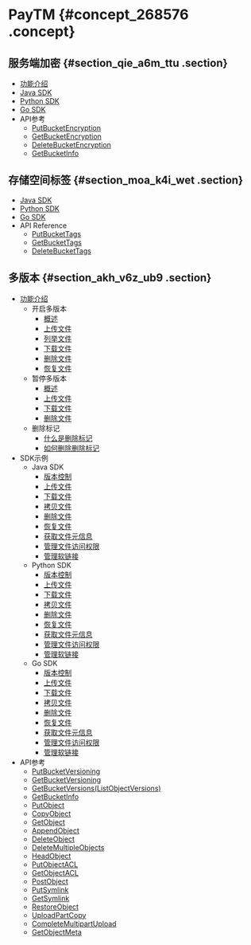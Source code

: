# PayTM {#concept_268576 .concept}

## 服务端加密 {#section_qie_a6m_ttu .section}

-   [功能介绍](https://www.alibabacloud.com/help/zh/doc-detail/119320.html)
-   [Java SDK](https://www.alibabacloud.com/help/zh/doc-detail/119227.html)
-   [Python SDK](https://www.alibabacloud.com/help/zh/doc-detail/119225.html)
-   [Go SDK](https://www.alibabacloud.com/help/zh/doc-detail/119226.html)
-   API参考
    -   [PutBucketEncryption](https://www.alibabacloud.com/help/zh/doc-detail/119236.html)
    -   [GetBucketEncryption](https://www.alibabacloud.com/help/zh/doc-detail/119237.html)
    -   [DeleteBucketEncryption](https://www.alibabacloud.com/help/zh/doc-detail/119238.html)
    -   [GetBucketInfo](https://www.alibabacloud.com/help/zh/doc-detail/119249.html)

## 存储空间标签 {#section_moa_k4i_wet .section}

-   [Java SDK](https://www.alibabacloud.com/help/zh/doc-detail/119254.html)
-   [Python SDK](https://www.alibabacloud.com/help/zh/doc-detail/119256.html)
-   [Go SDK](https://www.alibabacloud.com/help/zh/doc-detail/119259.html)
-   API Reference
    -   [PutBucketTags](https://www.alibabacloud.com/help/zh/doc-detail/119262.html)
    -   [GetBucketTags](https://www.alibabacloud.com/help/zh/doc-detail/119263.html)
    -   [DeleteBucketTags](https://www.alibabacloud.com/help/zh/doc-detail/119264.html)

## 多版本 {#section_akh_v6z_ub9 .section}

-   [功能介绍](https://www.alibabacloud.com/help/zh/doc-detail/119296.htm) 
    -   开启多版本
        -   [概述](https://www.alibabacloud.com/help/zh/doc-detail/119298.htm)
        -   [上传文件](https://www.alibabacloud.com/help/zh/doc-detail/119322.htm)
        -   [列举文件](https://www.alibabacloud.com/help/zh/doc-detail/119323.htm)
        -   [下载文件](https://www.alibabacloud.com/help/zh/doc-detail/119324.htm)
        -   [删除文件](https://www.alibabacloud.com/help/zh/doc-detail/119425.htm)
        -   [恢复文件](https://www.alibabacloud.com/help/zh/doc-detail/119326.htm)
    -   暂停多版本
        -   [概述](https://www.alibabacloud.com/help/zh/doc-detail/119358.htm)
        -   [上传文件](https://www.alibabacloud.com/help/zh/doc-detail/119359.htm)
        -   [下载文件](https://www.alibabacloud.com/help/zh/doc-detail/119360.htm)
        -   [删除文件](https://www.alibabacloud.com/help/zh/doc-detail/119361.htm)
    -   删除标记
        -   [什么是删除标记](https://www.alibabacloud.com/help/zh/doc-detail/119363.htm)
        -   [如何删除删除标记](https://www.alibabacloud.com/help/zh/doc-detail/119364.htm)
-   SDK示例
    -   Java SDK
        -   [版本控制](https://www.alibabacloud.com/help/zh/doc-detail/119304.htm)
        -   [上传文件](https://www.alibabacloud.com/help/zh/doc-detail/119306.htm)
        -   [下载文件](https://www.alibabacloud.com/help/zh/doc-detail/119307.htm)
        -   [拷贝文件](https://www.alibabacloud.com/help/zh/doc-detail/119308.htm)
        -   [删除文件](https://www.alibabacloud.com/help/zh/doc-detail/119309.htm)
        -   [恢复文件](https://www.alibabacloud.com/help/zh/doc-detail/119310.htm)
        -   [获取文件元信息](https://www.alibabacloud.com/help/zh/doc-detail/119311.htm)
        -   [管理文件访问权限](https://www.alibabacloud.com/help/zh/doc-detail/119312.htm)
        -   [管理软链接](https://www.alibabacloud.com/help/zh/doc-detail/119313.htm)
    -   Python SDK
        -   [版本控制](https://www.alibabacloud.com/help/zh/doc-detail/119331.htm)
        -   [上传文件](https://www.alibabacloud.com/help/zh/doc-detail/119342.htm)
        -   [下载文件](https://www.alibabacloud.com/help/zh/doc-detail/119341.htm)
        -   [拷贝文件](https://www.alibabacloud.com/help/zh/doc-detail/119340.htm)
        -   [删除文件](https://www.alibabacloud.com/help/zh/doc-detail/119339.htm)
        -   [恢复文件](https://www.alibabacloud.com/help/zh/doc-detail/119338.htm)
        -   [获取文件元信息](https://www.alibabacloud.com/help/zh/doc-detail/119337.htm)
        -   [管理文件访问权限](https://www.alibabacloud.com/help/zh/doc-detail/119336.htm)
        -   [管理软链接](https://www.alibabacloud.com/help/zh/doc-detail/119335.htm)
    -   Go SDK
        -   [版本控制](https://www.alibabacloud.com/help/zh/doc-detail/119346.htm)
        -   [上传文件](https://www.alibabacloud.com/help/zh/doc-detail/119355.htm)
        -   [下载文件](https://www.alibabacloud.com/help/zh/doc-detail/119354.htm)
        -   [拷贝文件](https://www.alibabacloud.com/help/zh/doc-detail/119353.htm)
        -   [删除文件](https://www.alibabacloud.com/help/zh/doc-detail/119352.htm)
        -   [恢复文件](https://www.alibabacloud.com/help/zh/doc-detail/119351.htm)
        -   [获取文件元信息](https://www.alibabacloud.com/help/zh/doc-detail/119350.htm)
        -   [管理文件访问权限](https://www.alibabacloud.com/help/zh/doc-detail/119349.htm)
        -   [管理软链接](https://www.alibabacloud.com/help/zh/doc-detail/119348.htm)
-   API参考
    -   [PutBucketVersioning](https://www.alibabacloud.com/help/doc-detail/119366.htm)
    -   [GetBucketVersioning](https://www.alibabacloud.com/help/doc-detail/119367.htm)
    -   [GetBucketVersions\(ListObjectVersions\)](https://www.alibabacloud.com/help/doc-detail/119368.htm)
    -   [GetBucketInfo](https://www.alibabacloud.com/help/doc-detail/119369.htm)
    -   [PutObject](https://www.alibabacloud.com/help/doc-detail/119370.htm)
    -   [CopyObject](https://www.alibabacloud.com/help/doc-detail/119372.htm)
    -   [GetObject](https://www.alibabacloud.com/help/doc-detail/119371.htm)
    -   [AppendObject](https://www.alibabacloud.com/help/doc-detail/119373.htm)
    -   [DeleteObject](https://www.alibabacloud.com/help/doc-detail/119374.htm)
    -   [DeleteMultipleObjects](https://www.alibabacloud.com/help/doc-detail/119375.htm)
    -   [HeadObject](https://www.alibabacloud.com/help/doc-detail/119376.htm)
    -   [PutObjectACL](https://www.alibabacloud.com/help/doc-detail/119378.htm)
    -   [GetObjectACL](https://www.alibabacloud.com/help/doc-detail/119379.htm)
    -   [PostObject](https://www.alibabacloud.com/help/doc-detail/119380.htm)
    -   [PutSymlink](https://www.alibabacloud.com/help/doc-detail/119381.htm)
    -   [GetSymlink](https://www.alibabacloud.com/help/doc-detail/119382.htm)
    -   [RestoreObject](https://www.alibabacloud.com/help/doc-detail/119383.htm)
    -   [UploadPartCopy](https://www.alibabacloud.com/help/doc-detail/119384.htm)
    -   [CompleteMultipartUpload](https://www.alibabacloud.com/help/doc-detail/119385.htm)
    -   [GetObjectMeta](https://www.alibabacloud.com/help/doc-detail/119386.htm)

